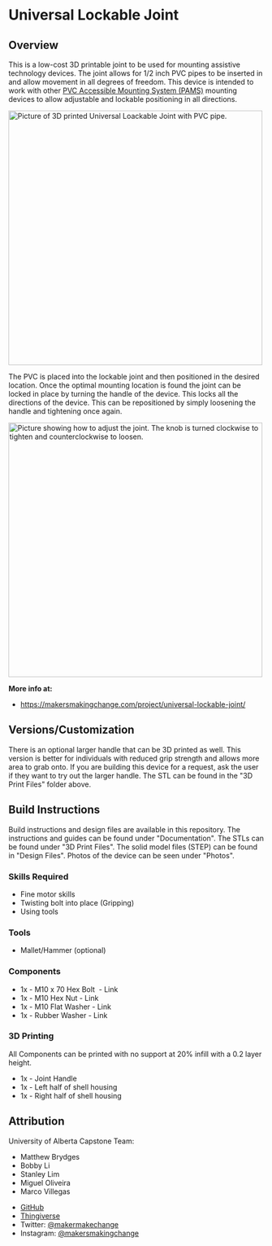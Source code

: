 # Universal Lockable Joint

## Overview

This is a low-cost 3D printable joint to be used for mounting assistive technology devices. The joint allows for 1/2 inch PVC pipes to be inserted in and allow movement in all degrees of freedom. This device is intended to work with other [PVC Accessible Mounting System (PAMS)](https://github.com/makersmakingchange/PVC-Accessible-Mounting-System) mounting devices to allow adjustable and lockable positioning in all directions.

<img src="https://user-images.githubusercontent.com/50347013/159358869-b89bd1d0-668b-4db4-84a0-f3d7a5e38b04.png" width="500" alt="Picture of 3D printed Universal Loackable Joint with PVC pipe.">

The PVC is placed into the lockable joint and then positioned in the desired location. Once the optimal mounting location is found the joint can be locked in place by turning the handle of the device. This locks all the directions of the device. This can be repositioned by simply loosening the handle and tightening once again.

<img src="https://user-images.githubusercontent.com/50347013/159359503-ffc4967e-574c-43fd-9b01-c1f22934e81a.png" width="500" alt="Picture showing how to adjust the joint. The knob is turned clockwise to tighten and counterclockwise to loosen.">


**More info at:**
- https://makersmakingchange.com/project/universal-lockable-joint/

## Versions/Customization
There is an optional larger handle that can be 3D printed as well. This version is better for individuals with reduced grip strength and allows more area to grab onto. If you are building this device for a request, ask the user if they want to try out the larger handle. The STL can be found in the "3D Print Files" folder above.

## Build Instructions

Build instructions and design files are available in this repository. The instructions and guides can be found under "Documentation". The STLs can be found under "3D Print Files". The solid model files (STEP) can be found in "Design Files". Photos of the device can be seen under "Photos".

### Skills Required
- Fine motor skills 
- Twisting bolt into place (Gripping) 
- Using tools

### Tools
- Mallet/Hammer (optional)

### Components
- 1x - M10 x 70 Hex Bolt  - Link
- 1x - M10 Hex Nut - Link
- 1x - M10 Flat Washer - Link
- 1x - Rubber Washer - Link

### 3D Printing
All Components can be printed with no support at 20% infill with a 0.2 layer height.
- 1x - Joint Handle
- 1x - Left half of shell housing
- 1x - Right half of shell housing

## Attribution
University of Alberta Capstone Team:
- Matthew Brydges
- Bobby Li
- Stanley Lim
- Miguel Oliveira
- Marco Villegas

    
<!-- ABOUT MMC START -->

<!-- ABOUT MMC END -->
 - [GitHub](https://github.com/makersmakingchange)
 - [Thingiverse](https://www.thingiverse.com/makersmakingchange/about)
 - Twitter: [@makermakechange](https://twitter.com/makermakechange)
 - Instagram: [@makersmakingchange](https://www.instagram.com/makersmakingchange)
